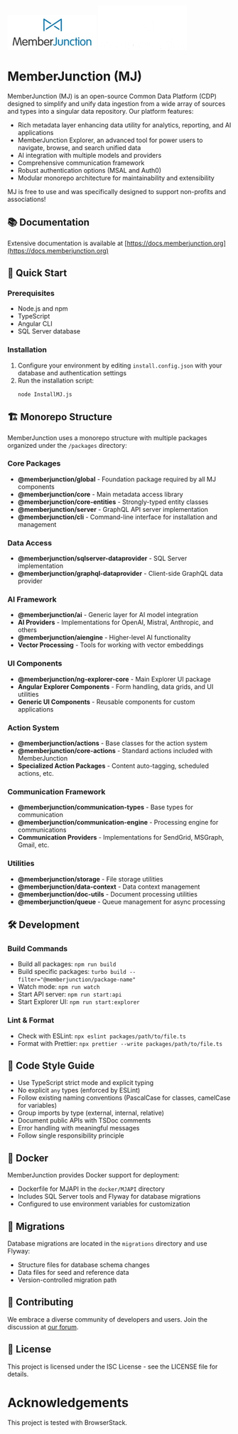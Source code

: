![](./MJ_logo.webp#gh-light-mode-only)
![](./MJ_logo_dark.png#gh-dark-mode-only)

# MemberJunction (MJ)

MemberJunction (MJ) is an open-source Common Data Platform (CDP) designed to simplify and unify data ingestion from a wide array of sources and types into a singular data repository. Our platform features:

- Rich metadata layer enhancing data utility for analytics, reporting, and AI applications
- MemberJunction Explorer, an advanced tool for power users to navigate, browse, and search unified data
- AI integration with multiple models and providers
- Comprehensive communication framework
- Robust authentication options (MSAL and Auth0)
- Modular monorepo architecture for maintainability and extensibility

MJ is free to use and was specifically designed to support non-profits and associations!

## 📚 Documentation

Extensive documentation is available at [https://docs.memberjunction.org](https://docs.memberjunction.org)

## 🚀 Quick Start

### Prerequisites

- Node.js and npm
- TypeScript
- Angular CLI
- SQL Server database

### Installation

1. Configure your environment by editing `install.config.json` with your database and authentication settings
2. Run the installation script:
   ```
   node InstallMJ.js
   ```

## 🏗️ Monorepo Structure

MemberJunction uses a monorepo structure with multiple packages organized under the `/packages` directory:

### Core Packages

- **@memberjunction/global** - Foundation package required by all MJ components
- **@memberjunction/core** - Main metadata access library
- **@memberjunction/core-entities** - Strongly-typed entity classes
- **@memberjunction/server** - GraphQL API server implementation
- **@memberjunction/cli** - Command-line interface for installation and management

### Data Access

- **@memberjunction/sqlserver-dataprovider** - SQL Server implementation
- **@memberjunction/graphql-dataprovider** - Client-side GraphQL data provider

### AI Framework

- **@memberjunction/ai** - Generic layer for AI model integration
- **AI Providers** - Implementations for OpenAI, Mistral, Anthropic, and others
- **@memberjunction/aiengine** - Higher-level AI functionality
- **Vector Processing** - Tools for working with vector embeddings

### UI Components

- **@memberjunction/ng-explorer-core** - Main Explorer UI package
- **Angular Explorer Components** - Form handling, data grids, and UI utilities
- **Generic UI Components** - Reusable components for custom applications

### Action System

- **@memberjunction/actions** - Base classes for the action system
- **@memberjunction/core-actions** - Standard actions included with MemberJunction
- **Specialized Action Packages** - Content auto-tagging, scheduled actions, etc.

### Communication Framework

- **@memberjunction/communication-types** - Base types for communication
- **@memberjunction/communication-engine** - Processing engine for communications
- **Communication Providers** - Implementations for SendGrid, MSGraph, Gmail, etc.

### Utilities

- **@memberjunction/storage** - File storage utilities
- **@memberjunction/data-context** - Data context management
- **@memberjunction/doc-utils** - Document processing utilities
- **@memberjunction/queue** - Queue management for async processing

## 🛠️ Development

### Build Commands

- Build all packages: `npm run build`
- Build specific packages: `turbo build --filter="@memberjunction/package-name"`
- Watch mode: `npm run watch`
- Start API server: `npm run start:api`
- Start Explorer UI: `npm run start:explorer`

### Lint & Format

- Check with ESLint: `npx eslint packages/path/to/file.ts`
- Format with Prettier: `npx prettier --write packages/path/to/file.ts`

## 🧪 Code Style Guide

- Use TypeScript strict mode and explicit typing
- No explicit `any` types (enforced by ESLint)
- Follow existing naming conventions (PascalCase for classes, camelCase for variables)
- Group imports by type (external, internal, relative)
- Document public APIs with TSDoc comments
- Error handling with meaningful messages
- Follow single responsibility principle

## 🐳 Docker

MemberJunction provides Docker support for deployment:

- Dockerfile for MJAPI in the `docker/MJAPI` directory
- Includes SQL Server tools and Flyway for database migrations
- Configured to use environment variables for customization

## 🔄 Migrations

Database migrations are located in the `migrations` directory and use Flyway:

- Structure files for database schema changes
- Data files for seed and reference data
- Version-controlled migration path

## 🤝 Contributing

We embrace a diverse community of developers and users. Join the discussion at [our forum](https://docs.memberjunction.org/discuss).

## 📄 License

This project is licensed under the ISC License - see the LICENSE file for details.


# Acknowledgements

This project is tested with BrowserStack.
